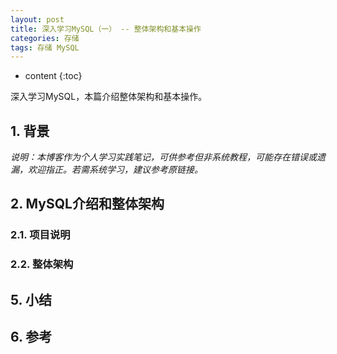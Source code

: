 ```yaml
---
layout: post
title: 深入学习MySQL（一） -- 整体架构和基本操作
categories: 存储
tags: 存储 MySQL
---
```


* content
{:toc}

深入学习MySQL，本篇介绍整体架构和基本操作。



## 1. 背景



*说明：本博客作为个人学习实践笔记，可供参考但非系统教程，可能存在错误或遗漏，欢迎指正。若需系统学习，建议参考原链接。*

## 2. MySQL介绍和整体架构

### 2.1. 项目说明



### 2.2. 整体架构



## 5. 小结


## 6. 参考


